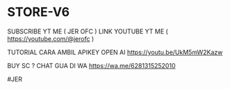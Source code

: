 # STORE-V6

SUBSCRIBE YT ME ( JER OFC )
LINK YOUTUBE YT ME ( https://youtube.com/@jerofc )

TUTORIAL CARA AMBIL APIKEY OPEN AI
https://youtu.be/UkM5mW2Kazw

BUY SC ? CHAT GUA DI WA
https://wa.me/6281315252010

#JER
